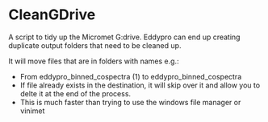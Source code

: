 # CleanGDrive

A script to tidy up the Micromet G:drive.  Eddypro can end up creating duplicate output folders that need to be cleaned up.

It will move files that are in folders with names e.g.: 
* From eddypro_binned_cospectra (1) to eddypro_binned_cospectra
* If file already exists in the destination, it will skip over it and allow you to delte it at the end of the process.
* This is much faster than trying to use the windows file manager or vinimet

